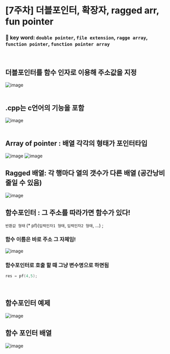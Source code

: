 # [7주차] 더블포인터, 확장자, ragged arr, fun pointer


### 🔑 key word:   `double pointer`, `file extension`,  `ragge array`, `function pointer`, `function pointer array`  
<br>  

## 더블포인터를 함수 인자로 이용해 주소값을 지정
![image](https://user-images.githubusercontent.com/61939286/136670300-5ad331ed-1905-4068-953f-dc579580706b.png)  
<br>  

## .cpp는 c언어의 기능을 포함  
![image](https://user-images.githubusercontent.com/61939286/136670396-2526820d-9119-4bcb-b6cb-d3034c69cae4.png)  
<br>  

## Array of pointer : 배열 각각의 형태가 포인터타입  
![image](https://user-images.githubusercontent.com/61939286/136670430-92b83d86-4cae-4293-bc61-5392a5025f12.png)
![image](https://user-images.githubusercontent.com/61939286/136670475-955762fd-3a53-459b-b981-20711648a5ac.png)
<br>  

## Ragged 배열: 각 행마다 열의 갯수가 다른 배열 (공간낭비 줄일 수 있음)  
![image](https://user-images.githubusercontent.com/61939286/136671555-0a3c7509-4600-42f0-a2d5-809fe036dc92.png)
<br>  

## 함수포인터 : 그 주소를 따라가면 함수가 있다!  
`반환값 형태` (* pf)(`입력인자1 형태`, `입력인자2 형태`, ...)  ;  

### 함수 이름은 바로 주소 그 자체임!
![image](https://user-images.githubusercontent.com/61939286/136672248-6a404d02-7edb-4802-b5b9-3485bd48f75a.png)  

### 함수포인터로 호출 할 때 그냥 변수명으로 하면됨  
```c
res = pf(4,5);
```
<br>  

## 함수포인터 예제  
![image](https://user-images.githubusercontent.com/61939286/136672385-cd396dff-2ebf-4220-ab77-4100a97bbeec.png)
<br>  

## 함수 포인터 배열  
![image](https://user-images.githubusercontent.com/61939286/136672492-5b321a80-e4aa-4a69-9417-efc26e058c19.png)

